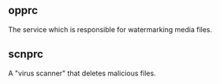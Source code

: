 ## opprc

The service which is responsible for watermarking media files.

## scnprc

A "virus scanner" that deletes malicious files.
